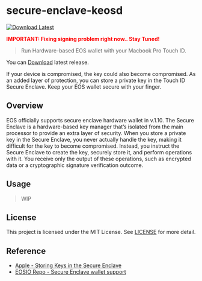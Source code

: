 # secure-enclave-keosd
<a href="https://github.com/owdin/secure-enclave-keosd/releases">![Download Latest](https://img.shields.io/badge/download-latest-brightgreen.svg?longCache=true&style=flat)</a>
<!-- ![Download Count](https://img.shields.io/github/downloads/owdin/secure-enclave-keosd/total.svg) -->
<b style="color: red">IMPORTANT: Fixing signing problem right now.. Stay Tuned!</b>

> Run Hardware-based EOS wallet with your Macbook Pro Touch ID.

You can [Download](https://github.com/owdin/secure-enclave-keosd/releases) latest release.

If your device is compromised, the key could also become compromised. As an added layer of protection, you can store a private key in the Touch ID Secure Enclave. Keep your EOS wallet secure with your finger.

## Overview
EOS officially supports secure enclave hardware wallet in v.1.10. The Secure Enclave is a hardware-based key manager that’s isolated from the main processor to provide an extra layer of security. When you store a private key in the Secure Enclave, you never actually handle the key, making it difficult for the key to become compromised. Instead, you instruct the Secure Enclave to create the key, securely store it, and perform operations with it. You receive only the output of these operations, such as encrypted data or a cryptographic signature verification outcome.

## Usage
> WIP

## License
This project is licensed under the MIT License. See [LICENSE]() for more detail.

## Reference
- [Apple - Storing Keys in the Secure Enclave](https://developer.apple.com/documentation/security/certificate_key_and_trust_services/keys/storing_keys_in_the_secure_enclave)
- [EOSIO Repo - Secure Enclave wallet support](https://github.com/EOSIO/eos/pull/4244)
